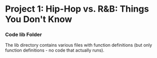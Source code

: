 # Project 1: Hip-Hop vs. R&B: Things You Don't Know

### Code lib Folder

The lib directory contains various files with function definitions (but only function definitions - no code that actually runs).

